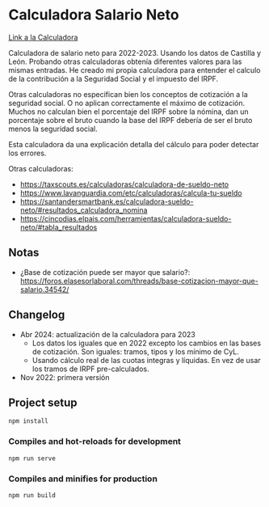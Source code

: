 # Calculadora Salario Neto

[Link a la Calculadora](https://javfres.github.io/calculadora-salario)

Calculadora de salario neto para 2022-2023. Usando los datos de Castilla y León.
Probando otras calculadoras obtenía diferentes valores para las mismas entradas.
He creado mi propia calculadora para entender el calculo de la contribución
a la Seguridad Social y el impuesto del IRPF.

Otras calculadoras no especifican bien los conceptos de cotización
a la seguridad social. O no aplican correctamente el máximo de cotización.
Muchos no calculan bien el porcentaje del IRPF sobre la nómina,
dan un porcentaje sobre el bruto cuando la base del IRPF debería
de ser el bruto menos la seguridad social.

Esta calculadora da una explicación detalla del cálculo para poder detectar
los errores.

Otras calculadoras:

* https://taxscouts.es/calculadoras/calculadora-de-sueldo-neto
* https://www.lavanguardia.com/etc/calculadoras/calcula-tu-sueldo
* https://santandersmartbank.es/calculadora-sueldo-neto/#resultados_calculadora_nomina
* https://cincodias.elpais.com/herramientas/calculadora-sueldo-neto/#tabla_resultados

## Notas

* ¿Base de cotización puede ser mayor que salario?: https://foros.elasesorlaboral.com/threads/base-cotizacion-mayor-que-salario.34542/

## Changelog

* Abr 2024: actualización de la calculadora para 2023
    * Los datos los iguales que en 2022 excepto los cambios en las bases de cotización. Son iguales: tramos, tipos y los mínimo de CyL.
    * Usando cálculo real de las cuotas integras y líquidas. En vez de usar los tramos de IRPF pre-calculados.
* Nov 2022: primera versión


## Project setup
```
npm install
```

### Compiles and hot-reloads for development
```
npm run serve
```

### Compiles and minifies for production
```
npm run build
```
